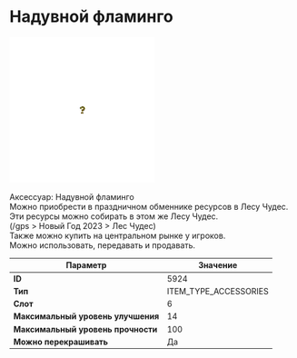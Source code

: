 # Надувной фламинго

![Item Image](../img/5924.webp?raw=true)

Аксессуар: Надувной фламинго<br>Можно приобрести в праздничном обменнике ресурсов в Лесу Чудес.<br>Эти ресурсы можно собирать в этом же Лесу Чудес.<br>(/gps > Новый Год 2023 > Лес Чудес)<br>Также можно купить на центральном рынке у игроков.<br>Можно использовать, передавать и продавать.


| Параметр | Значение |
|----------|----------|
| **ID** | 5924 |
| **Тип** | ITEM_TYPE_ACCESSORIES |
| **Слот** | 6 |
| **Максимальный уровень улучшения** | 14 |
| **Максимальный уровень прочности** | 100 |
| **Можно перекрашивать** | Да |

